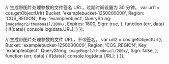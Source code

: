 // 生成带图片处理参数的文件签名 URL，过期时间设置为 30 分钟。
var url1 = cos.getObjectUrl({
    Bucket: 'examplebucket-1250000000',
    Region: 'COS_REGION',
    Key: 'exampleobject',
    QueryString: `imageMogr2/thumbnail/200x/`,
    Expires: 1800,
    Sign: true,
}, function (err, data) {
    if(data){
        console.log(data.URL);
    }
});

// 生成带图片处理参数的文件 URL，不带签名。
var url2 = cos.getObjectUrl({
    Bucket: 'examplebucket-1250000000',
    Region: 'COS_REGION',
    Key: 'exampleobject',
    QueryString: `imageMogr2/thumbnail/200x/`,
    Sign: false,
}, function (err, data) {
    if(data){
        console.log(data.URL);
    }
});
